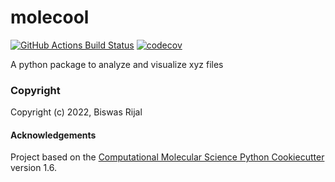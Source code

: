 molecool
==============================
[//]: # (Badges)
[![GitHub Actions Build Status](https://github.com/REPLACE_WITH_OWNER_ACCOUNT/molecool/workflows/CI/badge.svg)](https://github.com/REPLACE_WITH_OWNER_ACCOUNT/molecool/actions?query=workflow%3ACI)
[![codecov](https://codecov.io/gh/REPLACE_WITH_OWNER_ACCOUNT/molecool/branch/master/graph/badge.svg)](https://codecov.io/gh/REPLACE_WITH_OWNER_ACCOUNT/molecool/branch/master)


A python package to analyze and visualize xyz files

### Copyright

Copyright (c) 2022, Biswas Rijal


#### Acknowledgements
 
Project based on the 
[Computational Molecular Science Python Cookiecutter](https://github.com/molssi/cookiecutter-cms) version 1.6.
